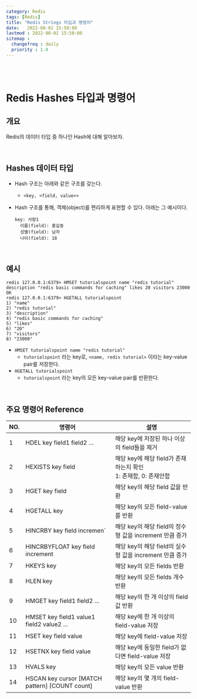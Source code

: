 ```yaml
---
category: Redis
tags: [Redis]
title: "Redis Strings 타입과 명령어"
date:   2022-08-02 15:50:00 
lastmod : 2022-08-01 15:50:00
sitemap :
  changefreq : daily
  priority : 1.0
---
```


<br/><br/>

# Redis Hashes 타입과 명령어

## 개요

Redis의 데이터 타입 중 하나인 Hash에 대해 알아보자.

<br/>

## Hashes 데이터 타입

- Hash 구조는 아래와 같은 구조를 갖는다.
    - `<key, <field, value>>`
- Hash 구조를 통해, 객체(object)를 편리하게 표현할 수 있다. 아래는 그 예시이다.
    
    ```text
    key: 사람1
      이름(field): 홍길동
      성별(field): 남자
      나이(field): 18
    ```
    
<br/>

## 예시

```text
redis 127.0.0.1:6379> HMSET tutorialspoint name "redis tutorial"
description "redis basic commands for caching" likes 20 visitors 23000
OK
redis 127.0.0.1:6379> HGETALL tutorialspoint
1) "name"
2) "redis tutorial"
3) "description"
4) "redis basic commands for caching"
5) "likes"
6) "20"
7) "visitors"
8) "23000"
```

- `HMSET tutorialspoint name "redis tutorial"`
    - `tutorialspoint` 라는 key로, `<name, redis tutorial>` 이라는 key-value pair를 저장한다.
- `HGETALL tutorialspoint`
    - `tutorialspoint` 라는 key의 모든 key-value pair를 반환한다.

<br/>

## **주요 명령어 Reference**

| NO. | 명령어 | 설명 |
| --- | --- | --- |
| 1 | HDEL key field1 field2 … | 해당 key에 저장된 하나 이상의 field들을 제거 |
| 2 | HEXISTS key field | 해당 key에 해당 field가 존재하는지 확인 <br/> 1: 존재함, 0: 존재안함 |
| 3 | HGET key field | 해당 key의 해당 field 값을 반환 |
| 4 | HGETALL key | 해당 key의 모든 field-value 를 반환 |
| 5 | HINCRBY key field incremen` | 해당 key의 해당 field의 정수형 값을 increment 만큼 증가 |
| 6 | HINCRBYFLOAT key field increment | 해당 key의 해당 field의 실수형 값을 increment 만큼 증가 |
| 7 | HKEYS key | 해당 key의 모든 fields 반환 |
| 8 | HLEN key | 해당 key의 모든 fields 개수 반환 |
| 9 | HMGET key field1 field2 ... | 해당 key의 한 개 이상의 field 값 반환 |
| 10 | HMSET key field1 value1 field2 value2 ... | 해당 key에 한 개 이상의 field-value 저장 |
| 11 | HSET key field value | 해당 key에 field-value 저장 |
| 12 | HSETNX key field value | 해당 key에 동일한 field가 없다면 field-value 저장 |
| 13 | HVALS key | 해당 key의 모든 value 반환 |
| 14 | HSCAN key cursor [MATCH pattern] [COUNT count] | 해당 key의 몇 개의 field-value 반환 |